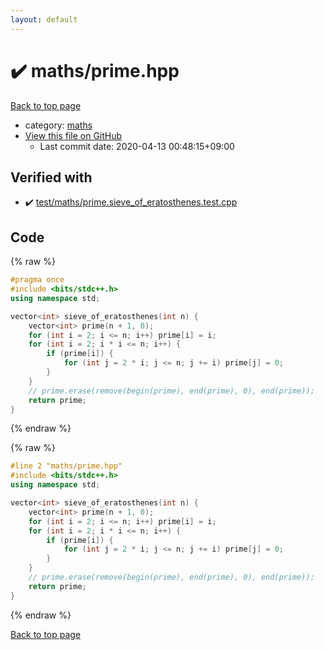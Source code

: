 ```yaml
---
layout: default
---
```


<!-- mathjax config similar to math.stackexchange -->
<script type="text/javascript" async
  src="https://cdnjs.cloudflare.com/ajax/libs/mathjax/2.7.5/MathJax.js?config=TeX-MML-AM_CHTML">
</script>
<script type="text/x-mathjax-config">
  MathJax.Hub.Config({
    TeX: { equationNumbers: { autoNumber: "AMS" }},
    tex2jax: {
      inlineMath: [ ['$','$'] ],
      processEscapes: true
    },
    "HTML-CSS": { matchFontHeight: false },
    displayAlign: "left",
    displayIndent: "2em"
  });
</script>

<script type="text/javascript" src="https://cdnjs.cloudflare.com/ajax/libs/jquery/3.4.1/jquery.min.js"></script>
<script src="https://cdn.jsdelivr.net/npm/jquery-balloon-js@1.1.2/jquery.balloon.min.js" integrity="sha256-ZEYs9VrgAeNuPvs15E39OsyOJaIkXEEt10fzxJ20+2I=" crossorigin="anonymous"></script>
<script type="text/javascript" src="../../assets/js/copy-button.js"></script>
<link rel="stylesheet" href="../../assets/css/copy-button.css" />


# :heavy_check_mark: maths/prime.hpp

<a href="../../index.html">Back to top page</a>

* category: <a href="../../index.html#d939e7a6b17e374c1e3db59b4df2ae97">maths</a>
* <a href="{{ site.github.repository_url }}/blob/master/maths/prime.hpp">View this file on GitHub</a>
    - Last commit date: 2020-04-13 00:48:15+09:00




## Verified with

* :heavy_check_mark: <a href="../../verify/test/maths/prime.sieve_of_eratosthenes.test.cpp.html">test/maths/prime.sieve_of_eratosthenes.test.cpp</a>


## Code

<a id="unbundled"></a>
{% raw %}
```cpp
#pragma once
#include <bits/stdc++.h>
using namespace std;

vector<int> sieve_of_eratosthenes(int n) {
    vector<int> prime(n + 1, 0);
    for (int i = 2; i <= n; i++) prime[i] = i;
    for (int i = 2; i * i <= n; i++) {
        if (prime[i]) {
            for (int j = 2 * i; j <= n; j += i) prime[j] = 0;
        }
    }
    // prime.erase(remove(begin(prime), end(prime), 0), end(prime));
    return prime;
}

```
{% endraw %}

<a id="bundled"></a>
{% raw %}
```cpp
#line 2 "maths/prime.hpp"
#include <bits/stdc++.h>
using namespace std;

vector<int> sieve_of_eratosthenes(int n) {
    vector<int> prime(n + 1, 0);
    for (int i = 2; i <= n; i++) prime[i] = i;
    for (int i = 2; i * i <= n; i++) {
        if (prime[i]) {
            for (int j = 2 * i; j <= n; j += i) prime[j] = 0;
        }
    }
    // prime.erase(remove(begin(prime), end(prime), 0), end(prime));
    return prime;
}

```
{% endraw %}

<a href="../../index.html">Back to top page</a>


